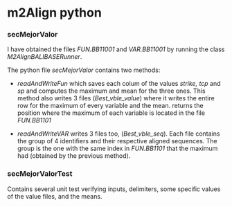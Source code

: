 # m2Align python

### secMejorValor 

I have obtained the files *FUN.BB11001* and *VAR.BB11001* by running the class *M2AlignBALIBASERunner*.

The python file *secMejorValor* contains two methods:

* *readAndWriteFun* which saves each colum of the values *strike, tcp* and *sp* and computes the maximum and mean for the three ones.
	This method also writes 3 files (*Best_vble_value*) where it writes the entire row for the maximum of every variable and the mean.
	returns the position where the maximum of each variable is located in the file *FUN.BB1101*
	
* *readAndWriteVAR* writes 3 files too, (*Best_vble_seq*). Each file contains the group of 4 identifiers and their respective aligned sequences.
	The group is the one with the same index in *FUN.BB1101* that the maximum had (obtained by the previous method).
	
### secMejorValorTest

Contains several unit test verifying inputs, delimiters, some specific values of the value files, and the means.